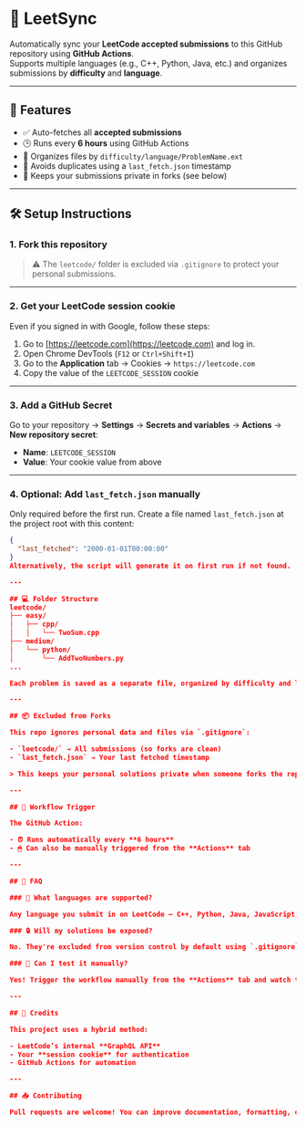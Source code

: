 # 🧠 LeetSync

Automatically sync your **LeetCode accepted submissions** to this GitHub repository using **GitHub Actions**.  
Supports multiple languages (e.g., C++, Python, Java, etc.) and organizes submissions by **difficulty** and **language**.

---

## 🚀 Features

- ✅ Auto-fetches all **accepted submissions**
- 🕒 Runs every **6 hours** using GitHub Actions
- 📁 Organizes files by `difficulty/language/ProblemName.ext`
- 🧼 Avoids duplicates using a `last_fetch.json` timestamp
- 🔐 Keeps your submissions private in forks (see below)

---

## 🛠 Setup Instructions

### 1. Fork this repository

> ⚠️ The `leetcode/` folder is excluded via `.gitignore` to protect your personal submissions.

---

### 2. Get your LeetCode session cookie

Even if you signed in with Google, follow these steps:

1. Go to [https://leetcode.com](https://leetcode.com) and log in.
2. Open Chrome DevTools (`F12` or `Ctrl+Shift+I`)
3. Go to the **Application** tab → Cookies → `https://leetcode.com`
4. Copy the value of the `LEETCODE_SESSION` cookie

---

### 3. Add a GitHub Secret

Go to your repository → **Settings** → **Secrets and variables** → **Actions** → **New repository secret**:

- **Name**: `LEETCODE_SESSION`
- **Value**: Your cookie value from above

---

### 4. Optional: Add `last_fetch.json` manually

Only required before the first run. Create a file named `last_fetch.json` at the project root with this content:

```json
{
  "last_fetched": "2000-01-01T00:00:00"
}
Alternatively, the script will generate it on first run if not found.

---

## 💻 Folder Structure
leetcode/
├── easy/
│   ├── cpp/
│   │   └── TwoSum.cpp
├── medium/
│   └── python/
│       └── AddTwoNumbers.py
...

Each problem is saved as a separate file, organized by difficulty and language.

---

## 📦 Excluded from Forks

This repo ignores personal data and files via `.gitignore`:

- `leetcode/` → All submissions (so forks are clean)
- `last_fetch.json` → Your last fetched timestamp

> This keeps your personal solutions private when someone forks the repo.

---

## 🤖 Workflow Trigger

The GitHub Action:

- ⏰ Runs automatically every **6 hours**
- 🖱 Can also be manually triggered from the **Actions** tab

---

## 🙋 FAQ

### 📌 What languages are supported?

Any language you submit in on LeetCode — C++, Python, Java, JavaScript, etc.

### 🔒 Will my solutions be exposed?

No. They're excluded from version control by default using `.gitignore`.

### 🧪 Can I test it manually?

Yes! Trigger the workflow manually from the **Actions** tab and watch the log.

---

## 🧼 Credits

This project uses a hybrid method:

- LeetCode’s internal **GraphQL API**
- Your **session cookie** for authentication
- GitHub Actions for automation

---

## 📥 Contributing

Pull requests are welcome! You can improve documentation, formatting, or functionality (like stats, charts, etc.).
